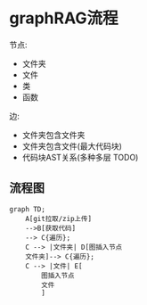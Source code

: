 # graphRAG流程

节点:
- 文件夹
- 文件
- 类
- 函数

边:
- 文件夹包含文件夹
- 文件夹包含文件(最大代码块)
- 代码块AST关系(多种多层 TODO)

## 流程图

```mermaid
graph TD;
    A[git拉取/zip上传] 
    -->B[获取代码]
    --> C{遍历};
    C --> |文件夹| D[图插入节点
    文件夹]--> C{遍历};
    C --> |文件| E[
        图插入节点
        文件
        ]
```